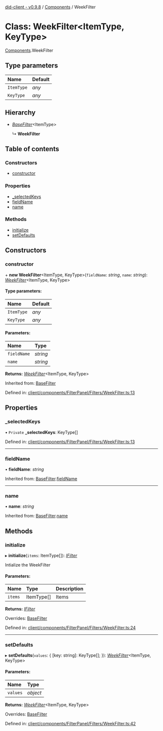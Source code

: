 [did-client - v0.9.8](../README.md) / [Components](../modules/components.md) / WeekFilter

# Class: WeekFilter<ItemType, KeyType\>

[Components](../modules/components.md).WeekFilter

## Type parameters

Name | Default |
:------ | :------ |
`ItemType` | *any* |
`KeyType` | *any* |

## Hierarchy

* [*BaseFilter*](components.basefilter.md)<ItemType\>

  ↳ **WeekFilter**

## Table of contents

### Constructors

- [constructor](components.weekfilter.md#constructor)

### Properties

- [\_selectedKeys](components.weekfilter.md#_selectedkeys)
- [fieldName](components.weekfilter.md#fieldname)
- [name](components.weekfilter.md#name)

### Methods

- [initialize](components.weekfilter.md#initialize)
- [setDefaults](components.weekfilter.md#setdefaults)

## Constructors

### constructor

\+ **new WeekFilter**<ItemType, KeyType\>(`fieldName`: *string*, `name`: *string*): [*WeekFilter*](components.weekfilter.md)<ItemType, KeyType\>

#### Type parameters:

Name | Default |
:------ | :------ |
`ItemType` | *any* |
`KeyType` | *any* |

#### Parameters:

Name | Type |
:------ | :------ |
`fieldName` | *string* |
`name` | *string* |

**Returns:** [*WeekFilter*](components.weekfilter.md)<ItemType, KeyType\>

Inherited from: [BaseFilter](components.basefilter.md)

Defined in: [client/components/FilterPanel/Filters/WeekFilter.ts:13](https://github.com/Puzzlepart/did/blob/dev/client/components/FilterPanel/Filters/WeekFilter.ts#L13)

## Properties

### \_selectedKeys

• `Private` **\_selectedKeys**: KeyType[]

Defined in: [client/components/FilterPanel/Filters/WeekFilter.ts:13](https://github.com/Puzzlepart/did/blob/dev/client/components/FilterPanel/Filters/WeekFilter.ts#L13)

___

### fieldName

• **fieldName**: *string*

Inherited from: [BaseFilter](components.basefilter.md).[fieldName](components.basefilter.md#fieldname)

___

### name

• **name**: *string*

Inherited from: [BaseFilter](components.basefilter.md).[name](components.basefilter.md#name)

## Methods

### initialize

▸ **initialize**(`items`: ItemType[]): [*IFilter*](../interfaces/components.ifilter.md)

Intialize the WeekFilter

#### Parameters:

Name | Type | Description |
:------ | :------ | :------ |
`items` | ItemType[] | Items    |

**Returns:** [*IFilter*](../interfaces/components.ifilter.md)

Overrides: [BaseFilter](components.basefilter.md)

Defined in: [client/components/FilterPanel/Filters/WeekFilter.ts:24](https://github.com/Puzzlepart/did/blob/dev/client/components/FilterPanel/Filters/WeekFilter.ts#L24)

___

### setDefaults

▸ **setDefaults**(`values`: { [key: string]: KeyType[];  }): [*WeekFilter*](components.weekfilter.md)<ItemType, KeyType\>

#### Parameters:

Name | Type |
:------ | :------ |
`values` | *object* |

**Returns:** [*WeekFilter*](components.weekfilter.md)<ItemType, KeyType\>

Overrides: [BaseFilter](components.basefilter.md)

Defined in: [client/components/FilterPanel/Filters/WeekFilter.ts:42](https://github.com/Puzzlepart/did/blob/dev/client/components/FilterPanel/Filters/WeekFilter.ts#L42)
